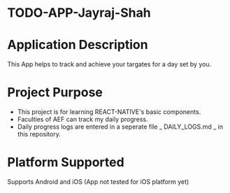 # TODO-APP-Jayraj-Shah

# Application Description

This App helps to track and achieve your targates for a day set by you.

# Project Purpose

- This project is for learning REACT-NATIVE's basic components.
- Faculties of AEF can track my daily progress.
- Daily progress logs are entered in a seperate file _ DAILY_LOGS.md _ in this repository.

# Platform Supported

Supports Android and iOS (App not tested for iOS platform yet)
